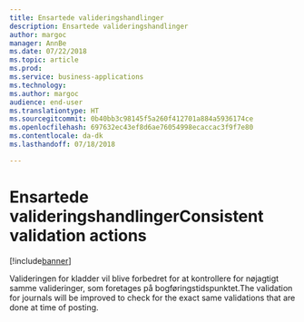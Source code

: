```yaml
---
title: Ensartede valideringshandlinger
description: Ensartede valideringshandlinger
author: margoc
manager: AnnBe
ms.date: 07/22/2018
ms.topic: article
ms.prod: 
ms.service: business-applications
ms.technology: 
ms.author: margoc
audience: end-user
ms.translationtype: HT
ms.sourcegitcommit: 0b40bb3c98145f5a260f412701a884a5936174ce
ms.openlocfilehash: 697632ec43ef8d6ae76054998ecaccac3f9f7e80
ms.contentlocale: da-dk
ms.lasthandoff: 07/18/2018

---
```

#  <a name="consistent-validation-actions"></a><span data-ttu-id="0076b-103">Ensartede valideringshandlinger</span><span class="sxs-lookup"><span data-stu-id="0076b-103">Consistent validation actions</span></span>

[!include[banner](../../includes/banner.md)]

<span data-ttu-id="0076b-104">Valideringen for kladder vil blive forbedret for at kontrollere for nøjagtigt samme valideringer, som foretages på bogføringstidspunktet.</span><span class="sxs-lookup"><span data-stu-id="0076b-104">The validation for journals will be improved to check for the exact same validations that are done at time of posting.</span></span>

